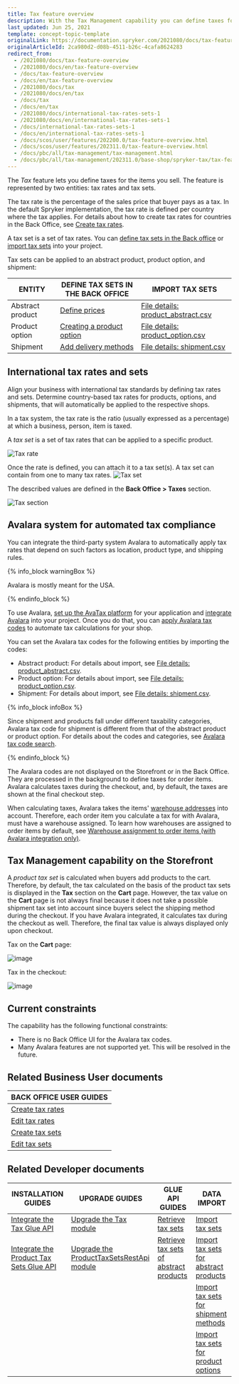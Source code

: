```yaml
---
title: Tax feature overview
description: With the Tax Management capability you can define taxes for the items you sell.
last_updated: Jun 25, 2021
template: concept-topic-template
originalLink: https://documentation.spryker.com/2021080/docs/tax-feature-overview
originalArticleId: 2ca980d2-d08b-4511-b26c-4cafa8624283
redirect_from:
  - /2021080/docs/tax-feature-overview
  - /2021080/docs/en/tax-feature-overview
  - /docs/tax-feature-overview
  - /docs/en/tax-feature-overview
  - /2021080/docs/tax
  - /2021080/docs/en/tax
  - /docs/tax
  - /docs/en/tax
  - /2021080/docs/international-tax-rates-sets-1
  - /2021080/docs/en/international-tax-rates-sets-1
  - /docs/international-tax-rates-sets-1
  - /docs/en/international-tax-rates-sets-1
  - /docs/scos/user/features/202200.0/tax-feature-overview.html
  - /docs/scos/user/features/202311.0/tax-feature-overview.html
  - /docs/pbc/all/tax-management/tax-management.html
  - /docs/pbc/all/tax-management/202311.0/base-shop/spryker-tax/tax-feature-overview.html
---
```


The *Tax* feature lets you define taxes for the items you sell. The feature is represented by two entities: tax rates and tax sets.

The tax rate is the percentage of the sales price that buyer pays as a tax. In the default Spryker implementation, the tax rate is defined per country where the tax applies. For details about how to create tax rates for countries in the Back Office, see [Create tax rates](/docs/pbc/all/tax-management/{{site.version}}/base-shop/manage-in-the-back-office/create-tax-rates.html).

A tax set is a set of tax rates. You can [define tax sets in the Back office](/docs/pbc/all/tax-management/{{site.version}}/base-shop/manage-in-the-back-office/create-tax-sets.html) or [import tax sets](/docs/pbc/all/tax-management/{{site.version}}/base-shop/import-and-export-data/import-file-details-tax-sets.csv.html) into your project.

Tax sets can be applied to an abstract product, product option, and shipment:


| ENTITY | DEFINE TAX SETS IN THE BACK OFFICE  | IMPORT TAX SETS |
| --- | --- | --- |
| Abstract product | [Define prices](/docs/pbc/all/product-information-management/{{page.version}}/base-shop/manage-in-the-back-office/products/manage-abstract-products-and-product-bundles/create-abstract-products-and-product-bundles.html#define-prices) | [File details: product_abstract.csv](/docs/pbc/all/product-information-management/{{site.version}}/base-shop/import-and-export-data/products-data-import/import-file-details-product-abstract.csv.html) |
| Product option | [Creating a product option](/docs/pbc/all/product-information-management/{{site.version}}/base-shop/manage-in-the-back-office/product-options/create-product-options.html) | [File details: product_option.csv](/docs/pbc/all/product-information-management/{{site.version}}/base-shop/import-and-export-data/product-options/import-file-details-product-option.csv.html) |
| Shipment | [Add delivery methods](/docs/pbc/all/carrier-management/{{site.version}}/base-shop/manage-in-the-back-office/add-delivery-methods.html) | [File details: shipment.csv](/docs/scos/dev/data-import/{{site.version}}/data-import-categories/commerce-setup/file-details-shipment.csv.html) |

## International tax rates and sets

Align your business with international tax standards by defining tax rates and sets. Determine country-based tax rates for products, options, and shipments, that will automatically be applied to the respective shops.

In a tax system, the tax rate is the ratio (usually expressed as a percentage) at which a business, person, item is taxed.

A *tax set* is a set of tax rates that can be applied to a specific product.

![Tax rate](https://spryker.s3.eu-central-1.amazonaws.com/docs/Features/Tax/International+Tax+Rates+&+Sets/tax-rate.gif)

Once the rate is defined, you can attach it to a tax set(s). A tax set can contain from one to many tax rates.
![Tax set](https://spryker.s3.eu-central-1.amazonaws.com/docs/Features/Tax/International+Tax+Rates+&+Sets/tax-set.gif)

The described values are defined in the **Back Office&nbsp;<span aria-label="and then">></span> Taxes** section.

![Tax section](https://spryker.s3.eu-central-1.amazonaws.com/docs/Features/Tax/International+Tax+Rates+&+Sets/taxes-section.gif)

## Avalara system for automated tax compliance

You can integrate the third-party system Avalara to automatically apply tax rates that depend on such factors as location, product type, and shipping rules.

{% info_block warningBox %}

Avalara is mostly meant for the USA.

{% endinfo_block %}

To use Avalara, [set up the AvaTax platform](https://help.avalara.com/Avalara_AvaTax_Update/Set_up_AvaTax_Update) for your application and [integrate Avalara](/docs/pbc/all/tax-management/{{page.version}}/base-shop/third-party-integrations/avalara/install-avalara.html) into your project. Once you do that, you can [apply Avalara tax codes](https://help.avalara.com/Avalara_AvaTax_Update/Avalara_tax_codes) to automate tax calculations for your shop.

You can set the Avalara tax codes for the following entities by importing the codes:

* Abstract product: For details about import, see [File details: product_abstract.csv](/docs/pbc/all/product-information-management/{{site.version}}/base-shop/import-and-export-data/products-data-import/import-file-details-product-abstract.csv.html).
* Product option: For details about import, see [File details: product_option.csv](/docs/pbc/all/product-information-management/{{site.version}}/base-shop/import-and-export-data/product-options/import-file-details-product-option.csv.html).
* Shipment: For details about import, see [File details: shipment.csv](/docs/scos/dev/data-import/{{site.version}}/data-import-categories/commerce-setup/file-details-shipment.csv.html).

{% info_block infoBox %}

Since shipment and products fall under different taxability categories, Avalara tax code for shipment is different from that of the abstract product or product option. For details about the codes and categories, see [Avalara tax code search](https://taxcode.avatax.avalara.com/).

{% endinfo_block %}

The Avalara codes are not displayed on the Storefront or in the Back Office. They are processed in the background to define taxes for order items. Avalara calculates taxes during the checkout, and, by default, the taxes are shown at the final checkout step.

When calculating taxes, Avalara takes the items' [warehouse addresses](/docs/pbc/all/warehouse-management-system/{{site.version}}/base-shop/inventory-management-feature-overview.html#defining-a-warehouse-address) into account. Therefore, each order item you calculate a tax for with Avalara, must have a warehouse assigned. To learn how warehouses are assigned to order items by default, see [Warehouse assignment to order items (with Avalara integration only)](/docs/pbc/all/warehouse-management-system/{{site.version}}/base-shop/inventory-management-feature-overview.html#avalara-warehouse-assignment-to-order-items).

## Tax Management capability on the Storefront

A *product tax set* is calculated when buyers add products to the cart. Therefore, by default, the tax calculated on the basis of the product tax sets is displayed in the **Tax** section on the **Cart** page. However, the tax value on the **Cart** page is not always final because it does not take a possible shipment tax set into account since buyers select the shipping method during the checkout. If you have Avalara integrated, it calculates tax during the checkout as well. Therefore, the final tax value is always displayed only upon checkout.

Tax on the **Cart** page:

![image](https://spryker.s3.eu-central-1.amazonaws.com/docs/Features/Tax/tax-in-cart.png)

Tax in the checkout:

![image](https://spryker.s3.eu-central-1.amazonaws.com/docs/Features/Tax/tax-in-checkout.png)

## Current constraints

The capability has the following functional constraints:

* There is no Back Office UI for the Avalara tax codes.
* Many Avalara features are not supported yet. This will be resolved in the future.


## Related Business User documents

|BACK OFFICE USER GUIDES|
|---|
| [Create tax rates](/docs/pbc/all/tax-management/{{site.version}}/base-shop/manage-in-the-back-office/create-tax-rates.html) |
| [Edit tax rates](/docs/pbc/all/tax-management/{{site.version}}/base-shop/manage-in-the-back-office/edit-tax-rates.html) |
| [Create tax sets](/docs/pbc/all/tax-management/{{site.version}}/base-shop/manage-in-the-back-office/create-tax-sets.html) |
| [Edit tax sets](/docs/pbc/all/tax-management/{{site.version}}/base-shop/manage-in-the-back-office/edit-tax-sets.html) |

## Related Developer documents

| INSTALLATION GUIDES | UPGRADE GUIDES | GLUE API GUIDES | DATA IMPORT |
|---|---|---|---|
| [Integrate the Tax Glue API](/docs/pbc/all/tax-management/{{site.version}}/base-shop/install-and-upgrade/install-the-tax-glue-api.html) | [Upgrade the Tax module](/docs/pbc/all/tax-management/{{site.version}}/base-shop/install-and-upgrade/upgrade-the-tax-module.html) | [Retrieve tax sets](/docs/pbc/all/tax-management/{{site.version}}/base-shop/manage-using-glue-api/retrieve-tax-sets.html)  | [Import tax sets](/docs/pbc/all/tax-management/{{site.version}}/base-shop/import-and-export-data/import-file-details-tax-sets.csv.html) |
| [Integrate the Product Tax Sets Glue API](/docs/pbc/all/tax-management/{{site.version}}/base-shop/install-and-upgrade/install-the-product-tax-sets-glue-api.html) | [Upgrade the ProductTaxSetsRestApi module](/docs/pbc/all/tax-management/{{site.version}}/base-shop/install-and-upgrade/upgrade-the-producttaxsetsrestapi-module.html) | [Retrieve tax sets of abstract products](/docs/pbc/all/tax-management/{{site.version}}/base-shop/manage-using-glue-api/retrieve-tax-sets-when-retrieving-abstract-products.html) | [Import tax sets for abstract products](/docs/pbc/all/tax-management/{{site.version}}/base-shop/import-and-export-data/import-file-details-product-abstract.csv.html) |
| | | | [Import tax sets for shipment methods](/docs/pbc/all/tax-management/{{site.version}}/base-shop/import-and-export-data/import-file-details-shipment.csv.html) |
| | | | [Import tax sets for product options](/docs/pbc/all/tax-management/{{site.version}}/base-shop/import-and-export-data/import-file-details-product-option.csv.html) |
